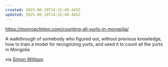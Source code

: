 ```yaml
---
created: 2025-06-19T14:15:49.445Z
updated: 2025-06-19T14:15:49.445Z
---
```

https://monroeclinton.com/counting-all-yurts-in-mongolia/

A walkthrough of somebody who figured out, without previous knowledge, how to train a model for recognizing yurts, and used it to count all the yurts in Mongolia

via [Simon Willison](https://simonwillison.net/2025/Jun/18/yurts-in-mongolia/)